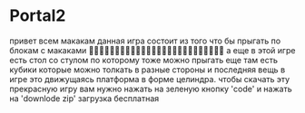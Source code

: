 # Portal2
 
привет всем макакам 
данная игра состоит из того что бы прыгать по блокам с макаками
🐒🐒🐒🐒🐒🐒🐒🐒🐒🐒🐒🐒🦍🦍🦍🦍🦍🦍🦍🦧🦧🦧🦧🦧🦧🦧
а еще в этой игре есть стол со стулом по которому тоже можно прыгать еще там есть кубики которые можно толкать в разные стороны и последняя вещь в игре это движущаясь платформа в форме целиндра. 
чтобы скачать эту прекрасную игру вам нужно нажать на зеленую кнопку 'code' и нажать на 'downlode zip' загрузка бесплатная
